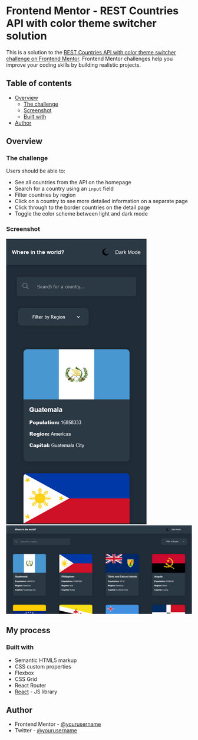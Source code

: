 # Frontend Mentor - REST Countries API with color theme switcher solution

This is a solution to the [REST Countries API with color theme switcher challenge on Frontend Mentor](https://www.frontendmentor.io/challenges/rest-countries-api-with-color-theme-switcher-5cacc469fec04111f7b848ca). Frontend Mentor challenges help you improve your coding skills by building realistic projects. 

## Table of contents

- [Overview](#overview)
  - [The challenge](#the-challenge)
  - [Screenshot](#screenshot)
  - [Built with](#built-with)
- [Author](#author)
 


## Overview

### The challenge

Users should be able to:

- See all countries from the API on the homepage
- Search for a country using an `input` field
- Filter countries by region
- Click on a country to see more detailed information on a separate page
- Click through to the border countries on the detail page
- Toggle the color scheme between light and dark mode

### Screenshot

![mobile](./src/screenshots/mobile.jpg.png)
![desktop](./src//screenshots/desktop.jpg.png)
 

## My process

### Built with

- Semantic HTML5 markup
- CSS custom properties
- Flexbox
- CSS Grid
- React Router
- [React](https://reactjs.org/) - JS library


## Author

- Frontend Mentor - [@yourusername](https://www.frontendmentor.io/profile/Moses-Kelvin)
- Twitter - [@yourusername](https://www.twitter.com/Moses-Kelvin)

 
